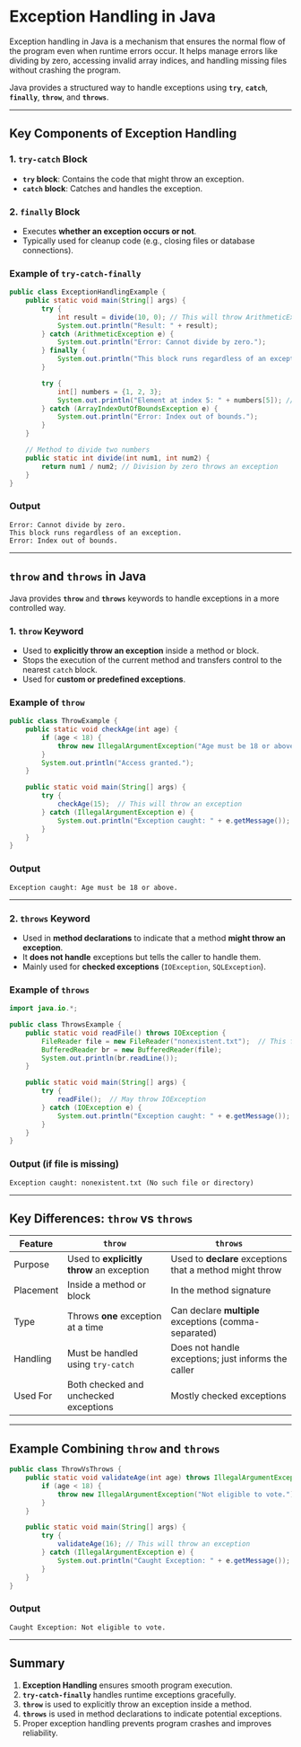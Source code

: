 # **Exception Handling in Java**  

Exception handling in Java is a mechanism that ensures the normal flow of the program even when runtime errors occur. It helps manage errors like dividing by zero, accessing invalid array indices, and handling missing files without crashing the program.  

Java provides a structured way to handle exceptions using **`try`**, **`catch`**, **`finally`**, **`throw`**, and **`throws`**.

---

## **Key Components of Exception Handling**
### **1. `try-catch` Block**
- **`try` block**: Contains the code that might throw an exception.
- **`catch` block**: Catches and handles the exception.

### **2. `finally` Block**
- Executes **whether an exception occurs or not**.
- Typically used for cleanup code (e.g., closing files or database connections).

### **Example of `try-catch-finally`**
```java
public class ExceptionHandlingExample {
    public static void main(String[] args) {
        try {
            int result = divide(10, 0); // This will throw ArithmeticException
            System.out.println("Result: " + result);
        } catch (ArithmeticException e) {
            System.out.println("Error: Cannot divide by zero.");
        } finally {
            System.out.println("This block runs regardless of an exception.");
        }

        try {
            int[] numbers = {1, 2, 3};
            System.out.println("Element at index 5: " + numbers[5]); // ArrayIndexOutOfBoundsException
        } catch (ArrayIndexOutOfBoundsException e) {
            System.out.println("Error: Index out of bounds.");
        }
    }

    // Method to divide two numbers
    public static int divide(int num1, int num2) {
        return num1 / num2; // Division by zero throws an exception
    }
}
```

### **Output**
```
Error: Cannot divide by zero.
This block runs regardless of an exception.
Error: Index out of bounds.
```
---

## **`throw` and `throws` in Java**
Java provides **`throw`** and **`throws`** keywords to handle exceptions in a more controlled way.

### **1. `throw` Keyword**
- Used to **explicitly throw an exception** inside a method or block.
- Stops the execution of the current method and transfers control to the nearest `catch` block.
- Used for **custom or predefined exceptions**.

### **Example of `throw`**
```java
public class ThrowExample {
    public static void checkAge(int age) {
        if (age < 18) {
            throw new IllegalArgumentException("Age must be 18 or above."); // Throwing an exception
        }
        System.out.println("Access granted.");
    }

    public static void main(String[] args) {
        try {
            checkAge(15);  // This will throw an exception
        } catch (IllegalArgumentException e) {
            System.out.println("Exception caught: " + e.getMessage());
        }
    }
}
```

### **Output**
```
Exception caught: Age must be 18 or above.
```

---

### **2. `throws` Keyword**
- Used in **method declarations** to indicate that a method **might throw an exception**.
- It **does not handle** exceptions but tells the caller to handle them.
- Mainly used for **checked exceptions** (`IOException`, `SQLException`).

### **Example of `throws`**
```java
import java.io.*;

public class ThrowsExample {
    public static void readFile() throws IOException {
        FileReader file = new FileReader("nonexistent.txt");  // This file does not exist
        BufferedReader br = new BufferedReader(file);
        System.out.println(br.readLine());
    }

    public static void main(String[] args) {
        try {
            readFile();  // May throw IOException
        } catch (IOException e) {
            System.out.println("Exception caught: " + e.getMessage());
        }
    }
}
```

### **Output (if file is missing)**
```
Exception caught: nonexistent.txt (No such file or directory)
```

---

## **Key Differences: `throw` vs `throws`**
| Feature        | `throw` | `throws` |
|--------------|--------|---------|
| Purpose | Used to **explicitly throw** an exception | Used to **declare** exceptions that a method might throw |
| Placement | Inside a method or block | In the method signature |
| Type | Throws **one** exception at a time | Can declare **multiple** exceptions (comma-separated) |
| Handling | Must be handled using `try-catch` | Does not handle exceptions; just informs the caller |
| Used For | Both checked and unchecked exceptions | Mostly checked exceptions |

---

## **Example Combining `throw` and `throws`**
```java
public class ThrowVsThrows {
    public static void validateAge(int age) throws IllegalArgumentException {
        if (age < 18) {
            throw new IllegalArgumentException("Not eligible to vote.");
        }
    }

    public static void main(String[] args) {
        try {
            validateAge(16); // This will throw an exception
        } catch (IllegalArgumentException e) {
            System.out.println("Caught Exception: " + e.getMessage());
        }
    }
}
```

### **Output**
```
Caught Exception: Not eligible to vote.
```

---

## **Summary**
1. **Exception Handling** ensures smooth program execution.
2. **`try-catch-finally`** handles runtime exceptions gracefully.
3. **`throw`** is used to explicitly throw an exception inside a method.
4. **`throws`** is used in method declarations to indicate potential exceptions.
5. Proper exception handling prevents program crashes and improves reliability.

